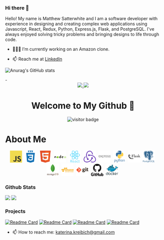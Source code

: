 ### Hi there 👋

Hello! My name is Matthew Satterwhite and I am a software developer with experience in designing and creating complex web applications using Javascript, React, Redux, Python, Express.js, Flask, and PostgreSQL. I've always enjoyed solving tricky problems and bringing designs to life through code.

- 👨🏻‍💻 I’m currently working on an Amazon clone.

- 📫 Reach me at [LinkedIn](https://www.linkedin.com/in/matthew-satterwhite-008970211/)

<!-- [![Anurag's GitHub stats](https://github-readme-stats.vercel.app/api?username=Eric-Cortez)](https://github.com/Eric-Cortez/github-readme-stats) -->
![Anurag's GitHub stats](https://github-readme-stats.vercel.app/api?username=MatthewSatt&show_icons=true&theme=radical)



<!-- <img  -->
<!-- <!-- src="https://cdn.jsdelivr.net/gh/devicons/devicon/icons/react/react-original.svg" height=40/><img  --> -
<!-- src="https://cdn.jsdelivr.net/gh/devicons/devicon/icons/redux/redux-original.svg" height=40/><img  -->
<!-- src="https://cdn.jsdelivr.net/gh/devicons/devicon/icons/flask/flask-original.svg" height=40/><img src="https://cdn.jsdelivr.net/gh/devicons/devicon/icons/postgresql/postgresql-original.svg"  height=40/><img src="https://cdn.jsdelivr.net/gh/devicons/devicon/icons/sqlalchemy/sqlalchemy-original.svg"  height=40/><img   -->
<!-- src="https://cdn.jsdelivr.net/gh/devicons/devicon/icons/css3/css3-original.svg"  height=40/><img   -->
<!-- src="https://cdn.jsdelivr.net/gh/devicons/devicon/icons/html5/html5-original.svg"  height=40/><img   -->
<!-- src="https://cdn.jsdelivr.net/gh/devicons/devicon/icons/git/git-original.svg"  height=40/><img   -->
<!-- src="https://cdn.jsdelivr.net/gh/devicons/devicon/icons/vscode/vscode-original.svg"  height=40/> -->

<div align='center'>
 <a href="https://www.linkedin.com/in/katerina-kreibich-7a79a251/">
   <img src="https://img.shields.io/badge/LinkedIn-blue?style=for-the-badge&logo=linkedin&logoColor=white">
 </img>
 </a>
 <a href="https://angel.co/u/code-rina">
   <img src=https://img.shields.io/badge/AngelList-%23D4D4D4.svg?style=for-the-badge&logo=AngelList&logoColor=black>
 </img>
 </a>
  
 <h1>Welcome to My Github 👋 </h1>
 
 ![visitor badge](https://visitor-badge.glitch.me/badge?page_id=code-rina.visitor-badge)
 
</div>

<div>
            <h1>About Me </h1>
            </div>

 <div align='center'>
   <img src="https://github.com/devicons/devicon/blob/master/icons/javascript/javascript-original.svg" title="JavaScript" alt="JavaScript" width="40" height="40"/>&nbsp;
  <img src="https://github.com/devicons/devicon/blob/master/icons/css3/css3-plain-wordmark.svg"  title="CSS3" alt="CSS" width="40" height="40"/>&nbsp;
  <img src="https://github.com/devicons/devicon/blob/master/icons/html5/html5-original.svg" title="HTML5" alt="HTML" width="40" height="40"/>&nbsp;           
  <img src="https://github.com/devicons/devicon/blob/master/icons/nodejs/nodejs-original-wordmark.svg" title="NodeJS" alt="NodeJS" width="40" height="40"/>&nbsp;
  <img src="https://github.com/devicons/devicon/blob/master/icons/react/react-original-wordmark.svg" title="React" alt="React" width="40" height="40"/>&nbsp;
  <img src="https://github.com/devicons/devicon/blob/master/icons/redux/redux-original.svg" title="Redux" alt="Redux " width="40" height="40"/>&nbsp;
  <img src="https://github.com/devicons/devicon/blob/master/icons/express/express-original-wordmark.svg" title="Express" alt="Express " width="40" height="40"/>&nbsp;
  <img src="https://github.com/devicons/devicon/blob/master/icons/python/python-original-wordmark.svg" title="Python" alt="Python" width="40" height="40"/>&nbsp;
  <img src="https://github.com/devicons/devicon/blob/master/icons/flask/flask-original-wordmark.svg" title="Flask" alt="Flask" width="40" height="40"/>&nbsp;        
  <img src="https://github.com/devicons/devicon/blob/master/icons/postgresql/postgresql-plain-wordmark.svg" title="PSQL" alt="PSQL" width="40" height="40"/>&nbsp;
  <img src="https://github.com/devicons/devicon/blob/master/icons/mongodb/mongodb-original-wordmark.svg" title="Mongodb" alt="mongodb" width="40" height="40"/>&nbsp;     <img src="https://github.com/devicons/devicon/blob/master/icons/amazonwebservices/amazonwebservices-plain-wordmark.svg" title="AWS" alt="AWS" width="40" height="40"/>&nbsp;
  <img src="https://github.com/devicons/devicon/blob/master/icons/git/git-original-wordmark.svg" title="Git" **alt="Git" width="40" height="40"/>&nbsp;
  <img src="https://github.com/devicons/devicon/blob/master/icons/github/github-original-wordmark.svg" title="Github" **alt="Github" width="40" height="40"/>&nbsp;
              <img src="https://github.com/devicons/devicon/blob/master/icons/docker/docker-original-wordmark.svg" title="Docker" **alt="Docker" width="40" height="40"/>&nbsp;
</div>

</div>

### Github Stats

<p>
<img height="180em" src="https://github-readme-stats.vercel.app/api?username=code-rina&count_private=true&show_icons=true&theme=algolia"/>
<img height="180em" src="https://github-readme-stats.vercel.app/api/top-langs?username=code-rina&show_icons=true&locale=en&layout=compact&theme=vue-dark"/>
</p>
 
### Projects

 [![Readme Card](https://github-readme-stats.vercel.app/api/pin/?username=code-rina&repo=Travelgram&theme=gotham&card_width=500)](https://github.com/Code-rina/Travelgram)
 [![Readme Card](https://github-readme-stats.vercel.app/api/pin/?username=sbyri97&repo=moodify_gp10&&count_private=true&include_all_commits=true&theme=gotham&card_width=500)](https://github.com/sbyri97/moodify_gp10)
  [![Readme Card](https://github-readme-stats.vercel.app/api/pin/?username=code-rina&repo=BnB_SF-Week_16_Solo_Project&theme=gotham&card_width=100)](https://github.com/code-rina/BnB_SF-Week_16_Solo_Project)
 [![Readme Card](https://github-readme-stats.vercel.app/api/pin/?username=BrandonCope&repo=g13_goodMovies&&count_private=true&include_all_commits=true&theme=gotham&card_width=100)](https://github.com/BrandonCope/g13_goodMovies)

- 📫 How to reach me: katerina.kreibich@gmail.com
